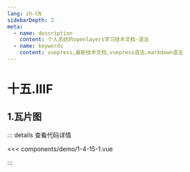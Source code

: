 ```yaml
---
lang: zh-CN
sidebarDepth: 2
meta:
  - name: description
    content: 个人总结的openlayers学习技术文档-语法
  - name: keywords
    content: vuepress,最新技术文档,vuepress语法,markdown语法
---
```


# 十五.IIIF

## 1.瓦片图


  <Container url="http://localhost:8090/resume/demo/?type=openlayers&name=1-4-15-1.vue" />

::: details 查看代码详情

<<< components/demo/1-4-15-1.vue

:::
